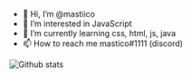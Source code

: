- 👋 Hi, I’m @mastiico
- 👀 I’m interested in JavaScript
- 🌱 I’m currently learning css, html, js, java
- 📫 How to reach me mastico#1111 (discord)

![Github stats](https://github-readme-stats.vercel.app/api/top-langs/?username=mastiico&show_icons=true&theme=radical)
